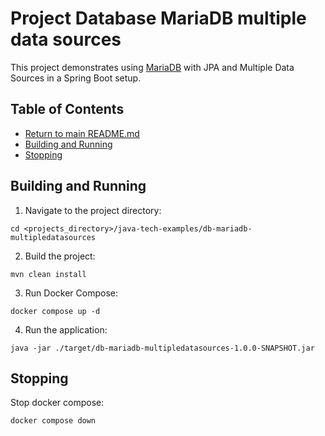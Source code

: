 # Project Database MariaDB multiple data sources
This project demonstrates using [MariaDB](https://db-engines.com/en/system/MariaDB) with JPA and Multiple Data Sources in a Spring Boot setup.

## Table of Contents
* [Return to main README.md](../README.md#project-java-tech-examples)
* [Building and Running](#building-and-running)
* [Stopping](#stopping)


## Building and Running

1. Navigate to the project directory:
```
cd <projects_directory>/java-tech-examples/db-mariadb-multipledatasources
```

2. Build the project:
```
mvn clean install
```

3. Run Docker Compose:
```
docker compose up -d
```

4. Run the application:
```
java -jar ./target/db-mariadb-multipledatasources-1.0.0-SNAPSHOT.jar
```


## Stopping
Stop docker compose:
```
docker compose down
```